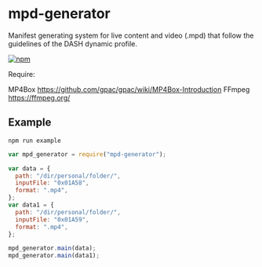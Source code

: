 # mpd-generator

Manifest generating system for live content and video (.mpd) that follow the guidelines of the DASH dynamic profile.

[![npm](http://img.shields.io/npm/v/mpd-generator.svg?style=flat-square)](https://www.npmjs.com/package/mpd-generator)

Require:

  MP4Box https://github.com/gpac/gpac/wiki/MP4Box-Introduction
  FFmpeg https://ffmpeg.org/

## Example

`npm run example`

```javascript
var mpd_generator = require("mpd-generator");

var data = {
  path: "/dir/personal/folder/",
  inputFile: "0x01A58",
  format: ".mp4",
};
var data1 = {
  path: "/dir/personal/folder/",
  inputFile: "0x01A59",
  format: ".mp4",
};

mpd_generator.main(data);
mpd_generator.main(data1);
```
